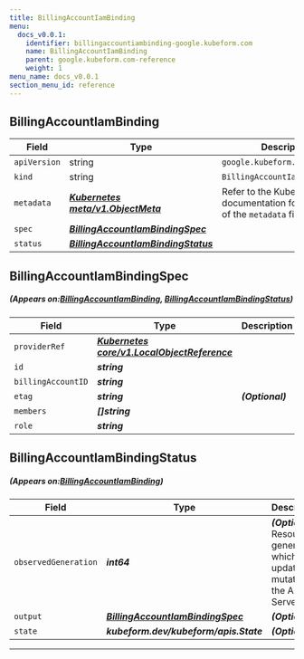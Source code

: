 ```yaml
---
title: BillingAccountIamBinding
menu:
  docs_v0.0.1:
    identifier: billingaccountiambinding-google.kubeform.com
    name: BillingAccountIamBinding
    parent: google.kubeform.com-reference
    weight: 1
menu_name: docs_v0.0.1
section_menu_id: reference
---
```


## BillingAccountIamBinding
| Field | Type | Description |
| ------ | ----- | ----------- |
| `apiVersion` | string | `google.kubeform.com/v1alpha1` |
|    `kind` | string | `BillingAccountIamBinding` |
| `metadata` | ***[Kubernetes meta/v1.ObjectMeta](https://kubernetes.io/docs/reference/generated/kubernetes-api/v1.13/#objectmeta-v1-meta)***|Refer to the Kubernetes API documentation for the fields of the `metadata` field.|
| `spec` | ***[BillingAccountIamBindingSpec](#BillingAccountIamBindingSpec)***||
| `status` | ***[BillingAccountIamBindingStatus](#BillingAccountIamBindingStatus)***||
## BillingAccountIamBindingSpec
##### (Appears on:[BillingAccountIamBinding](#BillingAccountIamBinding), [BillingAccountIamBindingStatus](#BillingAccountIamBindingStatus))
| Field | Type | Description |
| ------ | ----- | ----------- |
| `providerRef` | ***[Kubernetes core/v1.LocalObjectReference](https://kubernetes.io/docs/reference/generated/kubernetes-api/v1.13/#localobjectreference-v1-core)***||
| `id` | ***string***||
| `billingAccountID` | ***string***||
| `etag` | ***string***| ***(Optional)*** |
| `members` | ***[]string***||
| `role` | ***string***||
## BillingAccountIamBindingStatus
##### (Appears on:[BillingAccountIamBinding](#BillingAccountIamBinding))
| Field | Type | Description |
| ------ | ----- | ----------- |
| `observedGeneration` | ***int64***| ***(Optional)*** Resource generation, which is updated on mutation by the API Server.|
| `output` | ***[BillingAccountIamBindingSpec](#BillingAccountIamBindingSpec)***| ***(Optional)*** |
| `state` | ***kubeform.dev/kubeform/apis.State***| ***(Optional)*** |
---

